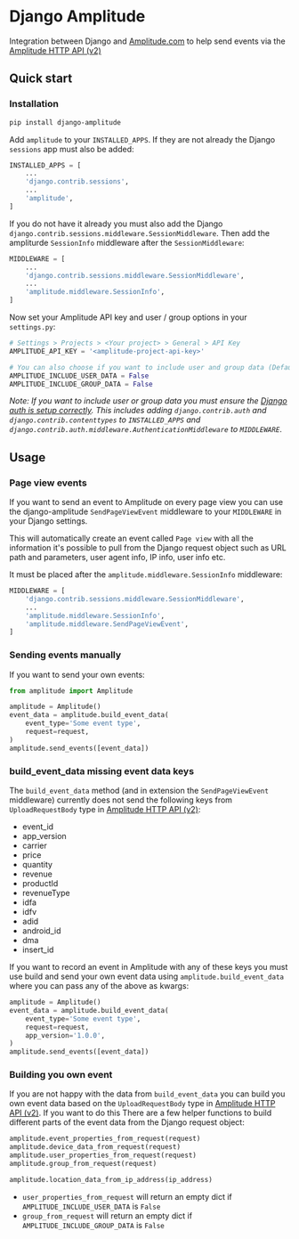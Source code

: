 # Django Amplitude

Integration between Django and [Amplitude.com](https://amplitude.com/) to help send events via the [Amplitude HTTP API (v2)](https://developers.amplitude.com/docs/http-api-v2)


## Quick start

### Installation

```bash
pip install django-amplitude
```

Add `amplitude` to your `INSTALLED_APPS`. If they are not already the Django `sessions` app must also be added:

```python
INSTALLED_APPS = [
    ...
    'django.contrib.sessions',
    ...
    'amplitude',
]
```

If you do not have it already you must also add the Django `django.contrib.sessions.middleware.SessionMiddleware`. Then add the ampliturde `SessionInfo` middleware after the `SessionMiddleware`:
```python
MIDDLEWARE = [
    ...
    'django.contrib.sessions.middleware.SessionMiddleware',
    ...
    'amplitude.middleware.SessionInfo',
]
```

Now set your Amplitude API key and user / group options in your `settings.py`:
```python
# Settings > Projects > <Your project> > General > API Key
AMPLITUDE_API_KEY = '<amplitude-project-api-key>'

# You can also choose if you want to include user and group data (Default False)
AMPLITUDE_INCLUDE_USER_DATA = False
AMPLITUDE_INCLUDE_GROUP_DATA = False
```

*Note: If you want to include user or group data you must ensure the [Django auth is setup correctly](https://docs.djangoproject.com/en/3.0/topics/auth/#installation). This includes adding `django.contrib.auth` and `django.contrib.contenttypes` to `INSTALLED_APPS` and `django.contrib.auth.middleware.AuthenticationMiddleware` to `MIDDLEWARE`*.


## Usage

### Page view events

If you want to send an event to Amplitude on every page view you can use the django-amplitude `SendPageViewEvent` middleware to your `MIDDLEWARE` in your Django settings.

This will automatically create an event called `Page view` with all the information it's possible to pull from the Django request object such as URL path and parameters, user agent info, IP info, user info etc.

It must be placed after the `amplitude.middleware.SessionInfo` middleware:

```python
MIDDLEWARE = [
    'django.contrib.sessions.middleware.SessionMiddleware',
    ...
    'amplitude.middleware.SessionInfo',
    'amplitude.middleware.SendPageViewEvent',
]
```


### Sending events manually

If you want to send your own events:
```python
from amplitude import Amplitude

amplitude = Amplitude()
event_data = amplitude.build_event_data(
    event_type='Some event type',
    request=request,
)
amplitude.send_events([event_data])
```


### build_event_data missing event data keys

The `build_event_data` method (and in extension the `SendPageViewEvent` middleware) currently does not send the following keys from `UploadRequestBody` type in [Amplitude HTTP API (v2)](https://developers.amplitude.com/docs/http-api-v2):

* event_id
* app_version
* carrier
* price
* quantity
* revenue
* productId
* revenueType
* idfa
* idfv
* adid
* android_id
* dma
* insert_id

If you want to record an event in Amplitude with any of these keys you must use build and send your own event data using `amplitude.build_event_data` where you can pass any of the above as kwargs:

```python
amplitude = Amplitude()
event_data = amplitude.build_event_data(
    event_type='Some event type',
    request=request,
    app_version='1.0.0',
)
amplitude.send_events([event_data])
```


### Building you own event

If you are not happy with the data from `build_event_data` you can build you own event data based on the `UploadRequestBody` type in [Amplitude HTTP API (v2)](https://developers.amplitude.com/docs/http-api-v2). If you want to do this There are a few helper functions to build different parts of the event data from the Django request object:

```python
amplitude.event_properties_from_request(request)
amplitude.device_data_from_request(request)
amplitude.user_properties_from_request(request)
amplitude.group_from_request(request)

amplitude.location_data_from_ip_address(ip_address)
```

* `user_properties_from_request` will return an empty dict if `AMPLITUDE_INCLUDE_USER_DATA` is `False`
* `group_from_request` will return an empty dict if `AMPLITUDE_INCLUDE_GROUP_DATA` is `False`
